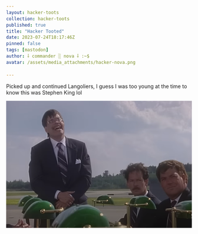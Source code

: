 ```yaml
---
layout: hacker-toots
collection: hacker-toots
published: true
title: "Hacker Tooted"
date: 2023-07-24T18:17:46Z
pinned: false
tags: [mastodon]
author: ⸸ commander ░ nova ⸸ :~$
avatar: /assets/media_attachments/hacker-nova.png

---
```


<p>Picked up and continued Langoliers, I guess I was too young at the time to know this was Stephen King lol</p>

![media](/assets/media_attachments/files/110/770/432/564/304/243/original/bdcf582e55c16b2d.png)

